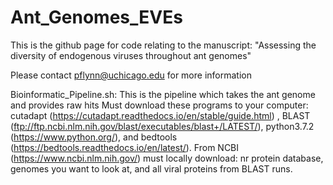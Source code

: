 # Ant_Genomes_EVEs
This is the github page for code relating to the manuscript: "Assessing the diversity of endogenous viruses throughout ant genomes"

Please contact pflynn@uchicago.edu for more information


Bioinformatic_Pipeline.sh: 
This is the pipeline which takes the ant genome and provides raw hits 
Must download these programs to your computer: cutadapt (https://cutadapt.readthedocs.io/en/stable/guide.html) , BLAST (ftp://ftp.ncbi.nlm.nih.gov/blast/executables/blast+/LATEST/), python3.7.2 (https://www.python.org/), and bedtools (https://bedtools.readthedocs.io/en/latest/).
From NCBI (https://www.ncbi.nlm.nih.gov/) must locally download: nr protein database, genomes you want to look at, and all viral proteins from BLAST runs.
